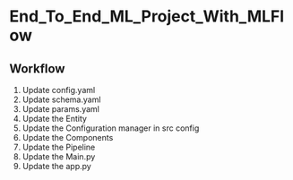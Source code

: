 # End_To_End_ML_Project_With_MLFlow


## Workflow

1. Update config.yaml
2. Update schema.yaml
3. Update params.yaml
4. Update the Entity
5. Update the Configuration manager in src config
6. Update the Components
7. Update the Pipeline
8. Update the Main.py
9. Update the app.py

